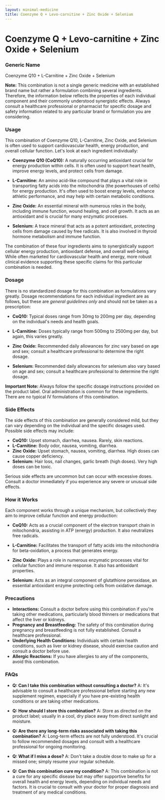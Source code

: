 ```yaml
---
layout: minimal-medicine
title: Coenzyme Q + Levo-carnitine + Zinc Oxide + Selenium
---
```


# Coenzyme Q + Levo-carnitine + Zinc Oxide + Selenium
### Generic Name
Coenzyme Q10 + L-Carnitine + Zinc Oxide + Selenium

**Note:**  This combination is not a single generic medicine with an established brand name but rather a formulation combining several ingredients.  Therefore, the information below reflects the properties of each individual component and their commonly understood synergistic effects.  Always consult a healthcare professional or pharmacist for specific dosage and safety information related to any particular brand or formulation you are considering.


### Usage

This combination of Coenzyme Q10, L-Carnitine, Zinc Oxide, and Selenium is often used to support cardiovascular health, energy production, and overall cellular function.  Let's look at each ingredient individually:

* **Coenzyme Q10 (CoQ10):**  A naturally occurring antioxidant crucial for energy production within cells. It is often used to support heart health, improve energy levels, and protect cells from damage.

* **L-Carnitine:** An amino acid-like compound that plays a vital role in transporting fatty acids into the mitochondria (the powerhouses of cells) for energy production. It's often used to boost energy levels, enhance athletic performance, and may help with certain metabolic conditions.

* **Zinc Oxide:** An essential mineral with numerous roles in the body, including immune function, wound healing, and cell growth.  It acts as an antioxidant and is crucial for many enzymatic processes.

* **Selenium:** A trace mineral that acts as a potent antioxidant, protecting cells from damage caused by free radicals. It is also involved in thyroid hormone metabolism and immune function.


The combination of these four ingredients aims to synergistically support cellular energy production, antioxidant defense, and overall well-being.  While often marketed for cardiovascular health and energy, more robust clinical evidence supporting these specific claims for this particular combination is needed.


### Dosage

There is no standardized dosage for this combination as formulations vary greatly.  Dosage recommendations for each individual ingredient are as follows, but these are *general guidelines only* and should not be taken as a prescription:

* **CoQ10:**  Typical doses range from 30mg to 200mg per day, depending on the individual's needs and health goals.

* **L-Carnitine:** Doses typically range from 500mg to 2500mg per day, but again, this varies greatly.

* **Zinc Oxide:**  Recommended daily allowances for zinc vary based on age and sex; consult a healthcare professional to determine the right dosage.

* **Selenium:** Recommended daily allowances for selenium also vary based on age and sex; consult a healthcare professional to determine the right dosage.


**Important Note:**  Always follow the specific dosage instructions provided on the product label.  Oral administration is common for these ingredients.  There are no typical IV formulations of this combination.


### Side Effects

The side effects of this combination are generally considered mild, but they can vary depending on the individual and the specific dosages used.  Possible side effects may include:

* **CoQ10:** Upset stomach, diarrhea, nausea.  Rarely, skin reactions.
* **L-Carnitine:** Body odor, nausea, vomiting, diarrhea.
* **Zinc Oxide:** Upset stomach, nausea, vomiting, diarrhea.  High doses can cause copper deficiency.
* **Selenium:**  Hair loss, nail changes, garlic breath (high doses).  Very high doses can be toxic.


Serious side effects are uncommon but can occur with excessive doses. Consult a doctor immediately if you experience any severe or unusual side effects.


### How it Works

Each component works through a unique mechanism, but collectively they aim to improve cellular function and energy production:

* **CoQ10:** Acts as a crucial component of the electron transport chain in mitochondria, assisting in ATP (energy) production. It also neutralizes free radicals.

* **L-Carnitine:** Facilitates the transport of fatty acids into the mitochondria for beta-oxidation, a process that generates energy.

* **Zinc Oxide:**  Plays a role in numerous enzymatic processes vital for cellular function and immune response.  It also has antioxidant properties.

* **Selenium:** Acts as an integral component of glutathione peroxidase, an essential antioxidant enzyme protecting cells from oxidative damage.


### Precautions

* **Interactions:**  Consult a doctor before using this combination if you're taking other medications, particularly blood thinners or medications that affect the liver or kidneys.
* **Pregnancy and Breastfeeding:**  The safety of this combination during pregnancy and breastfeeding is not fully established. Consult a healthcare professional.
* **Underlying Health Conditions:**  Individuals with certain health conditions, such as liver or kidney disease, should exercise caution and consult a doctor before use.
* **Allergic Reactions:**  If you have allergies to any of the components, avoid this combination.


### FAQs

* **Q: Can I take this combination without consulting a doctor?**  A: It's advisable to consult a healthcare professional before starting any new supplement regimen, especially if you have pre-existing health conditions or are taking other medications.

* **Q: How should I store this combination?** A: Store as directed on the product label; usually in a cool, dry place away from direct sunlight and moisture.

* **Q: Are there any long-term risks associated with taking this combination?** A:  Long-term effects are not fully understood.  It's crucial to follow recommended dosages and consult with a healthcare professional for ongoing monitoring.

* **Q:  What if I miss a dose?** A:  Don't take a double dose to make up for a missed one; simply resume your regular schedule.

* **Q: Can this combination cure my condition?**  A: This combination is not a cure for any specific disease but may offer supportive benefits for overall health and energy levels, depending on individual needs and factors.  It is crucial to consult with your doctor for proper diagnosis and treatment of any medical conditions.
